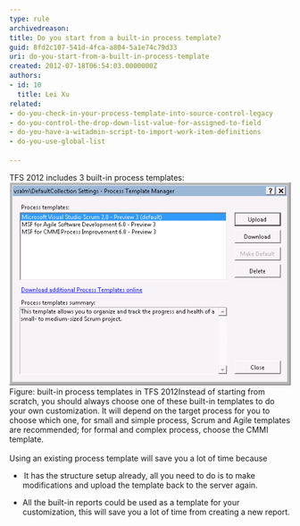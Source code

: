 ```yaml
---
type: rule
archivedreason: 
title: Do you start from a built-in process template?
guid: 8fd2c107-541d-4fca-a804-5a1e74c79d33
uri: do-you-start-from-a-built-in-process-template
created: 2012-07-18T06:54:03.0000000Z
authors:
- id: 10
  title: Lei Xu
related:
- do-you-check-in-your-process-template-into-source-control-legacy
- do-you-control-the-drop-down-list-value-for-assigned-to-field
- do-you-have-a-witadmin-script-to-import-work-item-definitions
- do-you-use-global-list

---
```



​TFS 2012 includes 3 built-in process templates:<br>​<img class="ssw-rteStyle-ImageArea" alt="BuiltInTemplates.png" src="BuiltInTemplates.png" />​<br><span class="ssw-rteStyle-FigureNormal">Figure: built-in process templates in TFS 2​012</span>Instead of starting from scratch, you should always choose one of these built-in templates to do your own customization. It will depend on the target process for you to choose which one, for small and simple process, Scrum and Agile templates are recommended; for formal and complex process, choose the CMMI template.​
<br><excerpt class='endintro'></excerpt><br>
​Using an existing process template will save you a lot of time because<br><ul><li><span style="line-height:normal;text-indent:-18pt;font-family:'times new roman';font-size:7pt;"> </span><span style="text-indent:-18pt;">It has the structure setup already, all you need to do is to make modifications and upload the template back to the server again.  </span><span style="line-height:normal;text-indent:-18pt;font-family:'times new roman';font-size:7pt;"> </span></li>
<li><span style="text-indent:-18pt;">All the built-in reports could be used as a template for your customization, this will save you a lot of time from cr</span><span style="text-indent:-18pt;">eating a new report​.</span></li></ul>
<span style="text-indent:-18pt;"></span><div style="text-indent:0px;"><span style="text-indent:-18pt;"></span> </div>


